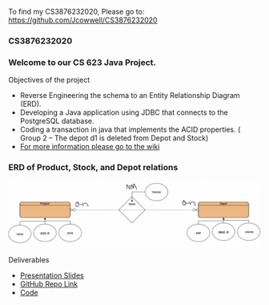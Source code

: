 To find my CS3876232020, Please go to: https://github.com/Jcowwell/CS3876232020 

### CS3876232020
### Welcome to our CS 623 Java Project.

Objectives of the project

* Reverse Engineering the schema to an Entity Relationship Diagram (ERD).
* Developing a Java application using JDBC that connects to the PostgreSQL database.
* Coding a transaction in java that implements the ACID properties. ( Group 2 – The depot d1 is deleted from Depot and Stock)
* [For more information please go to the wiki](https://github.com/bhattavi/CS3876232020/wiki/Database-Project)

### ERD of Product, Stock, and Depot relations
![ERD of Product, Stock, Depot relations](ERD.png)  

Deliverables

* [Presentation Slides](https://docs.google.com/presentation/d/11QnvCmhk8FiNOp9CRXfIyAlhApet7oEmFFlo6x6ZZAo/edit#slide=id.p)
* [GitHub Repo Link](https://github.com/bhattavi/CS3876232020)
* [Code](https://github.com/bhattavi/CS3876232020/blob/master/javasql/src/javasql/SqlAcid.java)


